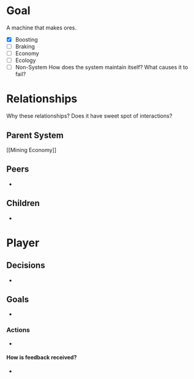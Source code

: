 # Goal
A machine that makes ores.
- [x] Boosting
- [ ] Braking
- [ ] Economy
- [ ] Ecology
- [ ] Non-System
How does the system maintain itself? What causes it to fail?
# Relationships
Why these relationships?
Does it have sweet spot of interactions?
## Parent System
[[Mining Economy]]
## Peers
- 
## Children
- 
# Player
## Decisions
- 
## Goals
- 
### Actions
- 
#### How is feedback received?
- 
